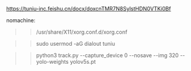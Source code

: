 

https://tuniu-inc.feishu.cn/docx/doxcnTMR7N8SylstHDN0VTKi0Bf


nomachine:
>>/usr/share/X11/xorg.conf.d/xorg.conf 

>>sudo usermod -aG dialout tuniu 

>>python3 track.py --capture_device 0 --nosave --img 320  --yolo-weights yolov5s.pt